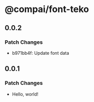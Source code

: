 # @compai/font-teko

## 0.0.2

### Patch Changes

- b971bb4f: Update font data

## 0.0.1

### Patch Changes

- Hello, world!
